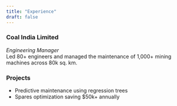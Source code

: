 ```yaml
---
title: "Experience"
draft: false
---
```


### Coal India Limited  
*Engineering Manager*  
Led 80+ engineers and managed the maintenance of 1,000+ mining machines across 80k sq. km.

### Projects  
- Predictive maintenance using regression trees  
- Spares optimization saving $50k+ annually  
